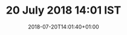 ---
title: 20 July 2018 14:01 IST
date: 2018-07-20T14:01:40+01:00
tags: []
categories: []
type: ["photo", "latest"]
visibility: ["public"]
aliases:
    - /photos/2018/07/20/14/01.md
body_classes: "photos latest"
colours:
    primary-bg: "3,100%,92%" # hsl(3,100%,92%)
    secondary-bg: "5,100%,89%" # hsl(5,100%,89%)
    text: "195,100%,20%" # hsl(195,100%,20%)
    linktext: "195,100%,25%" # hsl(195,100%,25%)
    darklinktext: "195,70%,14%" # hsl(195,70%,14%)
    brilliant: "196,100%,42%" # hsl(196,100%,42%)
    tab-two: "278,9%,83%" # hsl(278,9%,83%)
    tab-three: "205,35%,76%" # hsl(205,35%,76%)
    tab-four: "199,52%,67%" # hsl(199,52%,67%)
    tab-five: "197,62%,59%" # hsl(197,62%,59%)
    tab-six: "196,68%,51%" # hsl(196,68%,51%)
twitterurl: ""
mastodonurl: ""
instagramurl: ""
image: "/photos/aral.jpg"
imageAlt: "Aral smiling across the table from me, we both have glasses of sangria adorned with fruit slices."
imageOrientation: "portrait"
description: "Cheeky Friday lunchtime sangria"
---